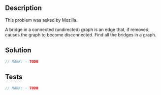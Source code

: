 ## Description

This problem was asked by Mozilla.

A bridge in a connected (undirected) graph is an edge that, if removed, causes the graph to become disconnected. Find all the bridges in a graph.

## Solution

```swift
// MARK: - TODO
```

## Tests

```swift
// MARK: - TODO
```